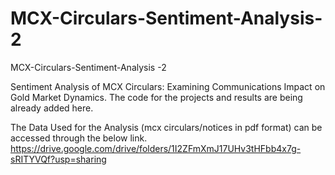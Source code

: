 # MCX-Circulars-Sentiment-Analysis-2
MCX-Circulars-Sentiment-Analysis  -2

Sentiment Analysis of MCX Circulars: Examining Communications Impact on Gold Market Dynamics. The code for the projects and results are being already added here.

The Data Used for the Analysis (mcx circulars/notices in pdf format) can be accessed through the below link. https://drive.google.com/drive/folders/1I2ZFmXmJ17UHv3tHFbb4x7g-sRITYVQf?usp=sharing

